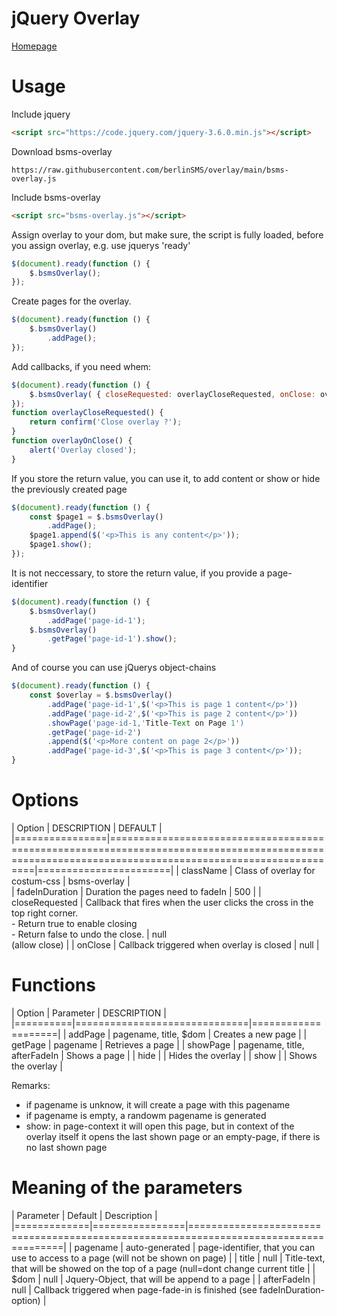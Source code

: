 # jQuery Overlay
[Homepage](https://www.berlinsms.de/)

# Usage

Include jquery

    
```html
<script src="https://code.jquery.com/jquery-3.6.0.min.js"></script>
```
Download bsms-overlay

```link
https://raw.githubusercontent.com/berlinSMS/overlay/main/bsms-overlay.js
```

Include bsms-overlay
```html
<script src="bsms-overlay.js"></script>
```

Assign overlay to your dom, but make sure, the script is fully loaded, before you assign overlay, e.g. use jquerys 'ready'
```js
$(document).ready(function () {
    $.bsmsOverlay();
});    
```

Create pages for the overlay.
```js
$(document).ready(function () {
    $.bsmsOverlay()
        .addPage();
});    
```

Add callbacks, if you need whem:
```js
$(document).ready(function () {
    $.bsmsOverlay( { closeRequested: overlayCloseRequested, onClose: overlayOnClose } );
});    
function overlayCloseRequested() {
    return confirm('Close overlay ?');
}
function overlayOnClose() {
    alert('Overlay closed');
}
```

If you store the return value, you can use it, to add content or show or hide the previously created page
```js
$(document).ready(function () {
    const $page1 = $.bsmsOverlay()
        .addPage();
    $page1.append($('<p>This is any content</p>'));
    $page1.show();
});   
```   

It is not neccessary, to store the return value, if you provide a page-identifier
```js
$(document).ready(function () {
    $.bsmsOverlay()
        .addPage('page-id-1');
    $.bsmsOverlay()
        .getPage('page-id-1').show();
}
```  

And of course you can use jQuerys object-chains
```js
$(document).ready(function () {
    const $overlay = $.bsmsOverlay()
        .addPage('page-id-1',$('<p>This is page 1 content</p>'))
        .addPage('page-id-2',$('<p>This is page 2 content</p>'))
        .showPage('page-id-1,'Title-Text on Page 1')
        .getPage('page-id-2')
        .append($('<p>More content on page 2</p>'))
        .addPage('page-id-3',$('<p>This is page 3 content</p>'));
}
```

# Options

| Option         | DESCRIPTION                                                                                                                                         | DEFAULT               |
|================|=====================================================================================================================================================|=======================|
| className      | Class of overlay for costum-css                                                                                                                     | bsms-overlay          |         
| fadeInDuration | Duration the pages need to fadeIn                                                                                                                   | 500                   |
| closeRequested | Callback that fires when the user clicks the cross in the top right corner.<br>- Return true to enable closing<br>- Return false to undo the close. | null<br>(allow close) |
| onClose        | Callback triggered when overlay is closed                                                                                                           | null                  |

# Functions

| Option   | Parameter                    | DESCRIPTION        |
|==========|==============================|====================|
| addPage  | pagename, title, $dom        | Creates a new page |
| getPage  | pagename                     | Retrieves a page   |
| showPage | pagename, title, afterFadeIn | Shows a page       |
| hide     |                              | Hides the overlay  |
| show     |                              | Shows the overlay  |

Remarks:
 - if pagename is unknow, it will create a page with this pagename
 - if pagename is empty, a randowm pagename is generated
 - show: in page-context it will open this page, but in context of the overlay itself it opens the last shown page or an empty-page, if there is no last shown page


# Meaning of the parameters

| Parameter   | Default        | Description                                                                          |
|=============|================|======================================================================================|
| pagename    | auto-generated | page-identifier, that you can use to access to a page (will not be shown on page)    |
| title       | null           | Title-text, that will be showed on the top of a page (null=dont change current title |
| $dom        | null           | Jquery-Object, that will be append to a page                                         |
| afterFadeIn | null           | Callback triggered when page-fade-in is finished (see fadeInDuration-option)         |


                                                                                                                                                                            
